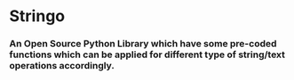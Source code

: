 # Stringo

### An Open Source Python Library which have some pre-coded functions which can be applied for different type of string/text operations accordingly.
